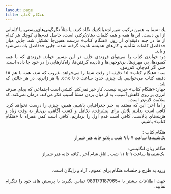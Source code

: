```yaml
---
layout: page
title: هنگام کتاب
---
```

<div dir= "rtl">

<p dir="rtl" style="text-align: justify;">يك: شما به همين تركيب تغییراتِ&zwnj;ديالكتيك نگاه كنيد. يا مثلاً دگرگوني&zwnj;هاي&zwnj;زيستي. يا كلماتي از اين دست. اين&zwnj;ها همه و همه كلمات دهان&zwnj;پُركني است، حاصل قدم&zwnj;هاي كوچك هر كدام از ما در چند دقيقه&zwnj;اي از روز. &laquo;هنگام كتاب&raquo; درست همين&zwnj;جا تشكيل شد. جايي ميان حدفاصل كلمات سُلُمبه و كارهاي هميشه ناديده گرفته شده. جايي حدفاصل يك نمي&zwnj;شود و بايد. <br />دو: خواندن كتاب را مي&zwnj;توان فرزندي خلف در اين مسیر خواند. فرزندي كه با همه كمبودها، بي مهري&zwnj;ها، بي&zwnj;توجهی&zwnj;ها و ناديده گرفتن&zwnj;ها، راه&zwnj;كارهايی را در خود جا داده است. حتي اگر كم&zwnj;جان، كم&zwnj;رمق. <br />سه: &laquo;هنگام كتاب&raquo; ١٥ دقيقه از وقت شما را مي&zwnj;خواهد. غروب كه شد، همه با هم ١٥ دقيقه كتاب مي&zwnj;خوانيم. يك چيزي حدود ساعت ٥ تا ٥:١٥. با هر ژانري، در هر حالتي كه شد. <br />چهار: &laquo;هنگام كتاب&raquo; خيريه نيست. كار خير نمي&zwnj;كند. كنشي است اجتماعي كه بجاي صرف انرژي بر روي كاهش آسيب، به از ميان بردن منشأ آسيب فكر مي&zwnj;كند. درمان نمي&zwnj;كند، كه سلامت لازم&zwnj;تر است. <br />و اما آخر: اين كه معتقد به جبر جغرافيايي باشيم، همين، چيزي را درست نخواهد كرد. كافي است بدانيم تلاش براي پيشرفت، تكامل و كسب آگاهي، بي&zwnj;نياز به وقت زياد و هزينه&zwnj;هاي بالاست. كافي است قدم اول را برداريم. كافي است كمي همراه با &laquo;هنگام كتاب&raquo; باشيم.<br /><br />هنگام کتاب :<br />یک&zwnj;شنبه&zwnj;ها ساعت ۷ تا ۹ شب ـ پلاتو خانه هنر شیراز<br /><br />هنگام زبان انگلیسی:<br />&nbsp;یک&zwnj;شنبه&zwnj;ها ساعت ۹ تا ۱۱ شب ـ اتاق شام آخر ـ کافه خانه هنر شیراز<br /><br /><br />ورود به طرح و جلسات هنگام برای عموم ، آزاد و رایگان است.<br /><br />جهت اطلاعات بیشتر با +989179187965 تماس بگیرید یا پرسش های خود را تلگرام نمایید.</p>
</div>